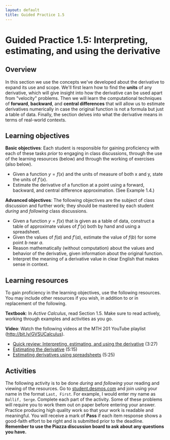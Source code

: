 ```yaml
---
layout: default
title: Guided Practice 1.5
---
```


# Guided Practice 1.5: Interpreting, estimating, and using the derivative

## Overview

In this section we use the concepts we've developed about the derivative to expand its use and scope. We'll first learn how to find the **units** of any derivative, which will give insight into how the derivative can be used apart from "velocity" problems. Then we will learn the computational techniques of **forward**, **backward**, and **central differences** that will allow us to estimate derivatives numerically in case the original function is not a formula but just a table of data. Finally, the section delves into what the derivative means in terms of real-world contexts.

## Learning objectives

__Basic objectives__: Each student is responsible for gaining proficiency with each of these tasks _prior_ to engaging in class discussions, through the use of the learning resources (below) and through the working of exercises (also below).


* Given a function $y = f(x)$ and the units of measure of both x and y, state the units of $f'(x)$.
* Estimate the derivative of a function at a point using a forward, backward, and central difference approximation. (See Example 1.4.)

__Advanced objectives__: The following objectives are the subject of class discussion and further work; they should be mastered by each student _during_ and _following_ class discussions.

* Given a function $y = f(x)$ that is given as a table of data, construct a table of approximate values of $f'(x)$ both by hand and using a spreadsheet.
* Given the values of $f(a)$ and $f'(a)$, estimate the value of $f(b)$ for some point $b$ near $a$.
* Reason mathematically (without computation) about the values and behavior of the derivative, given information about the original function.
* Interpret the meaning of a derivative value in clear English that makes sense in context.

## Learning resources

To gain proficiency in the learning objectives, use the following resources. You may include other resources if you wish, in addition to or in replacement of the following.

__Textbook__: In _Active Calculus_, read Section 1.5. Make sure to read actively, working through examples and activities as you go.

__Video__: Watch the following videos at the MTH 201 YouTube playlist (http://bit.ly/GVSUCalculus).

- [Quick review: Interpreting, estimating, and using the derivative](http://www.youtube.com/watch?v=XZa0uNu6Uyk) (3:27)
- [Estimating the derivative](http://www.youtube.com/watch?v=wWdijnTdkTk) (5:15)
- [Estimating derivatives using spreadsheets](http://www.youtube.com/watch?v=CJ_OZ-Uxs3o) (5:25)
## Activities

The following activity is to be done _during_ and _following_ your reading and viewing of the resources. Go to [student.desmos.com](https://student.desmos.com/?prepopulateCode=XY8CN) and join using your name in the format `Last, First`. For example, I would enter my name as `Ballif, Serge`. Complete each part of the activity. Some of these problems will require you to work them out on paper before entering your answer. Practice producing high quality work so that your work is readable and meaningful. You will receive a mark of __Pass__ if each item response shows a good-faith effort to be right and is submitted prior to the deadline. __Remember to use the Piazza discussion board to ask about any questions you have.__
